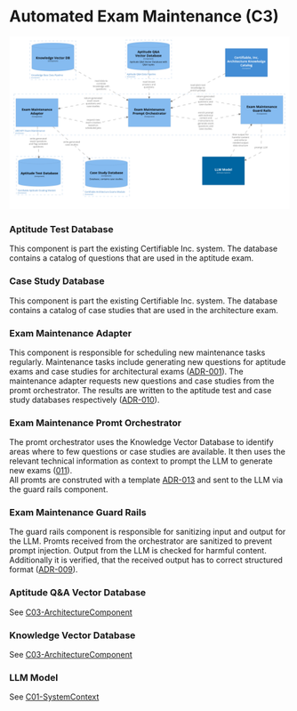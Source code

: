 # Automated Exam Maintenance (C3)

![Container diagram](./Component-Exam-Maintenance.png)

### Aptitude Test Database

This component is part the existing Certifiable Inc. system. 
The database contains a catalog of questions that are used in the aptitude exam.

### Case Study Database

This component is part the existing Certifiable Inc. system. 
The database contains a catalog of case studies that are used in the architecture exam.

### Exam Maintenance Adapter

This component is responsible for scheduling new maintenance tasks regularly.
Maintenance tasks include generating new questions for aptitude exams and case studies for architectural exams ([ADR-001](/assets/adr/ADR-001-ai-use-cases.md)). 
The maintenance adapter requests new questions and case studies from the promt orchestrator. 
The results are written to the aptitude test and case study databases respectively ([ADR-010](/assets/adr/ADR-010-system-integration.md)).  

### Exam Maintenance Promt Orchestrator

The promt orchestrator uses the Knowledge Vector Database to identify areas where to few questions or case studies are available.
It then uses the relevant technical information as context to prompt the LLM to generate new exams ([011](/assets/adr/ADR-011-data-aggregation-for-rag.md)).  
All promts are construted with a template [ADR-013](/assets/adr/ADR-013-prompt-template.md) and sent to the LLM via the guard rails component. 

### Exam Maintenance Guard Rails

The guard rails component is responsible for sanitizing input and output for the LLM. 
Promts received from the orchestrator are sanitized to prevent prompt injection. 
Output from the LLM is checked for harmful content. 
Additionally it is verified, that the received output has to correct structured format ([ADR-009](/assets/adr/ADR-009-ai-output-verification.md)).

### Aptitude Q&A Vector Database

See [C03-ArchitectureComponent](./C03-ArchitectureComponents.md)

### Knowledge Vector Database

See [C03-ArchitectureComponent](./C03-ArchitectureComponents.md)

### LLM Model 

See [C01-SystemContext](./C01-SystemContext.md)